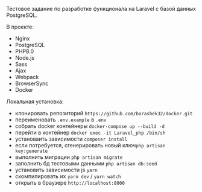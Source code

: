 Тестовое задание по разработке функционала на Laravel c базой данных PostgreSQL.

В проекте:
- Nginx
- PostgreSQL
- PHP8.0
- Node.js
- Sass
- Ajax
- Webpack
- BrowserSync
- Docker

Локальная установка:
- клонировать репозиторий `https://github.com/borashek32/docker.git`
- переименовать `.env.example` в `.env`
- собрать docker контейнеры `docker-compose up --build -d`
- перейти в контейнер `docker exec -it Laravel_php /bin/sh`
- установаить зависимости `composer install`
- если потребуется, сгенерировать новый ключ`php artisan key:generate`
- выполнить миграции `php artisan migrate`
- заполнить бд тестовыми данными `php artisan db:seed`
- установить зависимости js `yarn`
- скомпилировать их `yarn dev` / `yarn watch`  
- открыть в браузере `http://localhost:8000`


